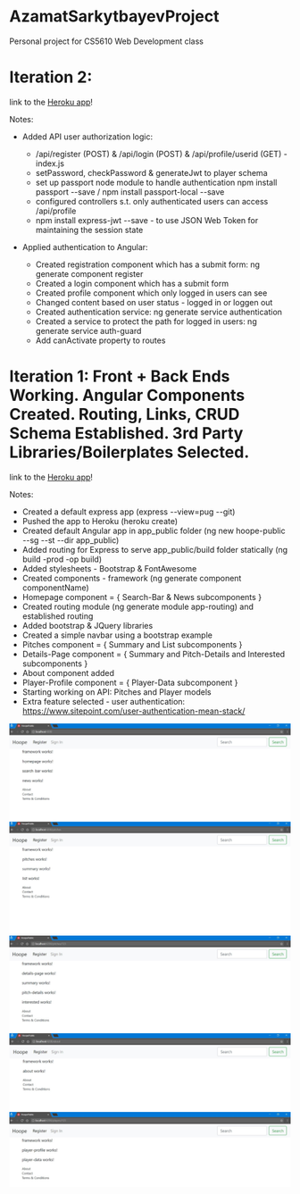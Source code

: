 # AzamatSarkytbayevProject
Personal project for CS5610 Web Development class

# <a name="iter2"></a>Iteration 2: 

link to the [Heroku app](https://cryptic-waters-21711.herokuapp.com/)!

Notes:

* Added API user authorization logic:
    * /api/register (POST) & /api/login (POST) & /api/profile/userid (GET) - index.js
    * setPassword, checkPassword & generateJwt to player schema
    * set up passport node module to handle authentication npm install passport --save / npm install passport-local --save
    * configured controllers s.t. only authenticated users can access /api/profile
    * npm install express-jwt --save - to use JSON Web Token for maintaining the session state

* Applied authentication to Angular:
    * Created registration component which has a submit form: ng generate component register
    * Created a login component which has a submit form
    * Created profile component which only logged in users can see
    * Changed content based on user status - logged in or loggen out
    * Created authentication service: ng generate service authentication
    * Created a service to protect the path for logged in users: ng generate service auth-guard
    * Add canActivate property to routes

# <a name="iter1"></a>Iteration 1: Front + Back Ends Working. Angular Components Created. Routing, Links, CRUD Schema Established. 3rd Party Libraries/Boilerplates Selected.

link to the [Heroku app](https://cryptic-waters-21711.herokuapp.com/)!

Notes:

* Created a default express app (express --view=pug --git)
* Pushed the app to Heroku (heroku create)
* Created default Angular app in app_public folder (ng new hoope-public --sg --st --dir app_public)
* Added routing for Express to serve app_public/build folder statically (ng build -prod -op build)
* Added stylesheets - Bootstrap & FontAwesome
* Created components - framework (ng generate component componentName)
* Homepage component = { Search-Bar & News subcomponents }
* Created routing module (ng generate module app-routing) and established routing
* Added bootstrap & JQuery libraries
* Created a simple navbar using a bootstrap example
* Pitches component = { Summary and List subcomponents }
* Details-Page component = { Summary and Pitch-Details and Interested subcomponents }
* About component added
* Player-Profile component = { Player-Data subcomponent }
* Starting working on API: Pitches and Player models
* Extra feature selected - user authentication:  https://www.sitepoint.com/user-authentication-mean-stack/

![iter1](/readme_images/iter1_0.jpg)
![iter1](/readme_images/iter1_1.jpg)
![iter1](/readme_images/iter1_2.jpg)
![iter1](/readme_images/iter1_3.jpg)
![iter1](/readme_images/iter1_4.jpg)